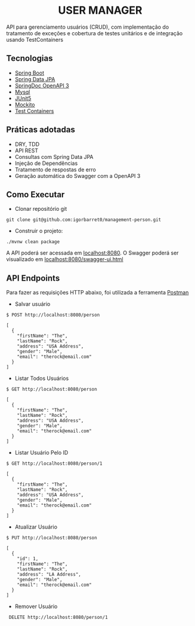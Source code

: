 <h1 align="center">
  USER MANAGER
</h1>

API para gerenciamento usuários (CRUD), com implementação do tratamento de exceções e cobertura de testes unitários e de integração usando TestContainers

## Tecnologias

- [Spring Boot](https://spring.io/projects/spring-boot)
- [Spring Data JPA](https://spring.io/projects/spring-data-jpa)
- [SpringDoc OpenAPI 3](https://springdoc.org/v2/#spring-webflux-support)
- [Mysql](https://dev.mysql.com/downloads/)
- [JUnit5](https://junit.org/junit5/)
- [Mockito](https://site.mockito.org/)
- [Test Containers](https://testcontainers.com/)

## Práticas adotadas

- DRY, TDD
- API REST
- Consultas com Spring Data JPA
- Injeção de Dependências
- Tratamento de respostas de erro
- Geração automática do Swagger com a OpenAPI 3

## Como Executar

- Clonar repositório git
```
git clone git@github.com:igorbarret0/management-person.git
```

- Construir o projeto:
```
./mvnw clean package
```


A API poderá ser acessada em [localhost:8080](http://localhost:8080).
O Swagger poderá ser visualizado em [localhost:8080/swagger-ui.html](http://localhost:8080/swagger-ui.html)

## API Endpoints

Para fazer as requisições HTTP abaixo, foi utilizada a ferramenta [Postman](https://www.postman.com/)

- Salvar usuário
```
$ POST http://localhost:8080/person

[
  {
    "firstName": "The",
    "lastName": "Rock",
    "address": "USA Address",
    "gender": "Male",
    "email": "therock@email.com"
  }
]
```

- Listar Todos Usuários
```
$ GET http://localhost:8080/person

[
  {
    "firstName": "The",
    "lastName": "Rock",
    "address": "USA Address",
    "gender": "Male",
    "email": "therock@email.com"
  }
]
```

- Listar Usuário Pelo ID
```
$ GET http://localhost:8080/person/1

[
  {
    "firstName": "The",
    "lastName": "Rock",
    "address": "USA Address",
    "gender": "Male",
    "email": "therock@email.com"
  }
]
```

- Atualizar Usuário
```
$ PUT http://localhost:8080/person

[
  {
    "id": 1,
    "firstName": "The",
    "lastName": "Rock",
    "address": "LA Address",
    "gender": "Male",
    "email": "therock@email.com"
  }
]
```

- Remover Usuário
```
 DELETE http://localhost:8080/person/1

